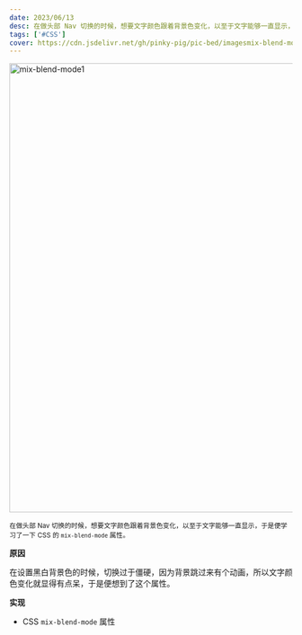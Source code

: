 ```yaml
---
date: 2023/06/13
desc: 在做头部 Nav 切换的时候，想要文字颜色跟着背景色变化，以至于文字能够一直显示，于是便学习了一下 CSS 的 `mix-blend-mode` 属性。
tags: ['#CSS']
cover: https://cdn.jsdelivr.net/gh/pinky-pig/pic-bed/imagesmix-blend-mode1.gif
---
```


<img loading="lazy" alt="mix-blend-mode1" decoding="async" data-nimg="fill" src="https://cdn.jsdelivr.net/gh/pinky-pig/pic-bed/imagesmix-blend-mode1.gif" width=800/>  

<small>在做头部 Nav 切换的时候，想要文字颜色跟着背景色变化，以至于文字能够一直显示，于是便学习了一下 CSS 的 `mix-blend-mode` 属性。</small>  

**原因**

在设置黑白背景色的时候，切换过于僵硬，因为背景跳过来有个动画，所以文字颜色变化就显得有点呆，于是便想到了这个属性。

**实现**

- CSS `mix-blend-mode` 属性

